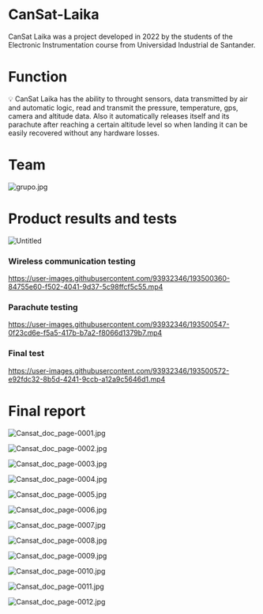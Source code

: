 # CanSat-Laika

CanSat Laika was a project developed in 2022 by the students of the Electronic Instrumentation course from Universidad Industrial de Santander. 

# Function

<aside>
💡 CanSat Laika has the ability to throught sensors, data transmitted by air and automatic logic, read and transmit the pressure, temperature, gps, camera and altitude data. Also it automatically releases itself and its parachute after reaching a certain altitude level so when landing it can be easily recovered without any hardware losses.

</aside>

# Team

![grupo.jpg](CanSat%20Laika%206cb80310e28341019a367c275f05b8e9/grupo.jpg)

# Product results and tests

![Untitled](CanSat%20Laika%206cb80310e28341019a367c275f05b8e9/Untitled.png)

### Wireless communication testing

https://user-images.githubusercontent.com/93932346/193500360-84755e60-f502-4041-9d37-5c98ffcf5c55.mp4



### Parachute testing



https://user-images.githubusercontent.com/93932346/193500547-0f23cd6e-f5a5-417b-b7a2-f8066d1379b7.mp4



### Final test


https://user-images.githubusercontent.com/93932346/193500572-e92fdc32-8b5d-4241-9ccb-a12a9c5646d1.mp4



# Final report

![Cansat_doc_page-0001.jpg](CanSat%20Laika%206cb80310e28341019a367c275f05b8e9/Cansat_doc_page-0001.jpg)

![Cansat_doc_page-0002.jpg](CanSat%20Laika%206cb80310e28341019a367c275f05b8e9/Cansat_doc_page-0002.jpg)

![Cansat_doc_page-0003.jpg](CanSat%20Laika%206cb80310e28341019a367c275f05b8e9/Cansat_doc_page-0003.jpg)

![Cansat_doc_page-0004.jpg](CanSat%20Laika%206cb80310e28341019a367c275f05b8e9/Cansat_doc_page-0004.jpg)

![Cansat_doc_page-0005.jpg](CanSat%20Laika%206cb80310e28341019a367c275f05b8e9/Cansat_doc_page-0005.jpg)

![Cansat_doc_page-0006.jpg](CanSat%20Laika%206cb80310e28341019a367c275f05b8e9/Cansat_doc_page-0006.jpg)

![Cansat_doc_page-0007.jpg](CanSat%20Laika%206cb80310e28341019a367c275f05b8e9/Cansat_doc_page-0007.jpg)

![Cansat_doc_page-0008.jpg](CanSat%20Laika%206cb80310e28341019a367c275f05b8e9/Cansat_doc_page-0008.jpg)

![Cansat_doc_page-0009.jpg](CanSat%20Laika%206cb80310e28341019a367c275f05b8e9/Cansat_doc_page-0009.jpg)

![Cansat_doc_page-0010.jpg](CanSat%20Laika%206cb80310e28341019a367c275f05b8e9/Cansat_doc_page-0010.jpg)

![Cansat_doc_page-0011.jpg](CanSat%20Laika%206cb80310e28341019a367c275f05b8e9/Cansat_doc_page-0011.jpg)

![Cansat_doc_page-0012.jpg](CanSat%20Laika%206cb80310e28341019a367c275f05b8e9/Cansat_doc_page-0012.jpg)
